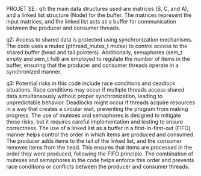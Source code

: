 PROJET SE :
q1:
 the main data structures used are matrices (B, C, and A), and a linked list structure (Node) for the buffer. The matrices represent the input matrices, and the linked list acts as a buffer for communication between the producer and consumer threads.

q2:
Access to shared data is protected using synchronization mechanisms. The code uses a mutex (pthread_mutex_t mutex) to control access to the shared buffer (head and tail pointers). Additionally, semaphores (sem_t empty and sem_t full) are employed to regulate the number of items in the buffer, ensuring that the producer and consumer threads operate in a synchronized manner.

q3:
Potential risks in this code include race conditions and deadlock situations. Race conditions may occur if multiple threads access shared data simultaneously without proper synchronization, leading to unpredictable behavior. Deadlocks might occur if threads acquire resources in a way that creates a circular wait, preventing the program from making progress. The use of mutexes and semaphores is designed to mitigate these risks, but it requires careful implementation and testing to ensure correctness.
The use of a linked list as a buffer in a first-in-first-out (FIFO) manner helps control the order in which items are produced and consumed. The producer adds items to the tail of the linked list, and the consumer removes items from the head. This ensures that items are processed in the order they were produced, following the FIFO principle. The combination of mutexes and semaphores in the code helps enforce this order and prevents race conditions or conflicts between the producer and consumer threads.
